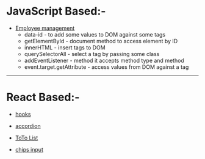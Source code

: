 # JavaScript Based:-

- [Employee management](https://codesandbox.io/p/sandbox/employee-management-5n37xx)
    - data-id - to add some values to DOM against some tags
    - getElementById - document method to access element by ID
    - innerHTML - insert tags to DOM
    - querySelectorAll - select a tag by passing some class
    - addEventListener - method it accepts method type and method
    - event.target.getAttribute - access values from DOM against a tag

---

# React Based:-

- [hooks](https://codesandbox.io/p/sandbox/vj2tft)

- [accordion](https://codesandbox.io/p/sandbox/accordion-l9q2g8)

- [ToTo List](https://codesandbox.io/p/sandbox/todo-list-kt6r49)

- [chips input](https://codesandbox.io/p/sandbox/chips-input-7gqj83)